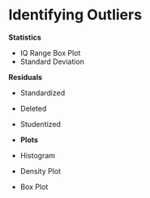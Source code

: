 # Identifying Outliers

__Statistics__
- IQ Range Box Plot
- Standard Deviation

__Residuals__
- Standardized
- Deleted
- Studentized

- __Plots__
- Histogram
- Density Plot
- Box Plot
